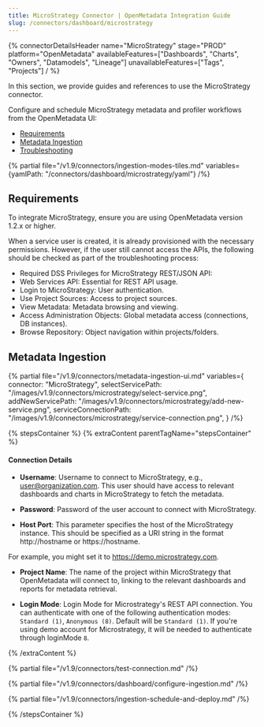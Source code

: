 ```yaml
---
title: MicroStrategy Connector | OpenMetadata Integration Guide
slug: /connectors/dashboard/microstrategy
---
```


{% connectorDetailsHeader
  name="MicroStrategy"
  stage="PROD"
  platform="OpenMetadata"
  availableFeatures=["Dashboards", "Charts", "Owners", "Datamodels", "Lineage"]
  unavailableFeatures=["Tags", "Projects"]
/ %}

In this section, we provide guides and references to use the MicroStrategy connector.

Configure and schedule MicroStrategy metadata and profiler workflows from the OpenMetadata UI:

- [Requirements](#requirements)
- [Metadata Ingestion](#metadata-ingestion)
- [Troubleshooting](/connectors/dashboard/microstrategy/troubleshooting)

{% partial file="/v1.9/connectors/ingestion-modes-tiles.md" variables={yamlPath: "/connectors/dashboard/microstrategy/yaml"} /%}

## Requirements

To integrate MicroStrategy, ensure you are using OpenMetadata version 1.2.x or higher.

When a service user is created, it is already provisioned with the necessary permissions.
However, if the user still cannot access the APIs, the following should be checked as part of the troubleshooting process:
- Required DSS Privileges for MicroStrategy REST/JSON API:
- Web Services API: Essential for REST API usage.
- Login to MicroStrategy: User authentication.
- Use Project Sources: Access to project sources.
- View Metadata: Metadata browsing and viewing.
- Access Administration Objects: Global metadata access (connections, DB instances).
- Browse Repository: Object navigation within projects/folders.

## Metadata Ingestion

{% partial 
  file="/v1.9/connectors/metadata-ingestion-ui.md" 
  variables={
    connector: "MicroStrategy", 
    selectServicePath: "/images/v1.9/connectors/microstrategy/select-service.png",
    addNewServicePath: "/images/v1.9/connectors/microstrategy/add-new-service.png",
    serviceConnectionPath: "/images/v1.9/connectors/microstrategy/service-connection.png",
} 
/%}

{% stepsContainer %}
{% extraContent parentTagName="stepsContainer" %}

#### Connection Details

- **Username**: Username to connect to MicroStrategy, e.g., user@organization.com. This user should have access to relevant dashboards and charts in MicroStrategy to fetch the metadata.

- **Password**: Password of the user account to connect with MicroStrategy.

- **Host Port**: This parameter specifies the host of the MicroStrategy instance. This should be specified as a URI string in the format http://hostname or https://hostname.

For example, you might set it to https://demo.microstrategy.com.

- **Project Name**: The name of the project within MicroStrategy that OpenMetadata will connect to, linking to the relevant dashboards and reports for metadata retrieval.

- **Login Mode**: Login Mode for Microstrategy's REST API connection. You can authenticate with one of the following authentication modes: `Standard (1)`, `Anonymous (8)`. Default will be `Standard (1)`.
If you're using demo account for Microstrategy, it will be needed to authenticate through loginMode `8`.

{% /extraContent %}

{% partial file="/v1.9/connectors/test-connection.md" /%}

{% partial file="/v1.9/connectors/dashboard/configure-ingestion.md" /%}

{% partial file="/v1.9/connectors/ingestion-schedule-and-deploy.md" /%}

{% /stepsContainer %}
